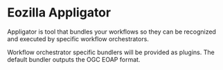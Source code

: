 # Eozilla Appligator

Appligator is tool that bundles your workflows so they can be 
recognized and executed by specific workflow orchestrators. 

Workflow orchestrator specific bundlers will be provided as 
plugins. The default bundler outputs the OGC EOAP format.

